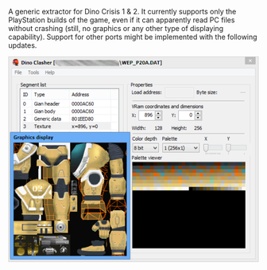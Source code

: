 A generic extractor for Dino Crisis 1 & 2. It currently supports only the PlayStation builds of the game, even if it can apparently read PC files without crashing (still, no graphics or any other type of displaying capability). Support for other ports might be implemented with the following updates.

<img src="screenshot.png" alt="" />
